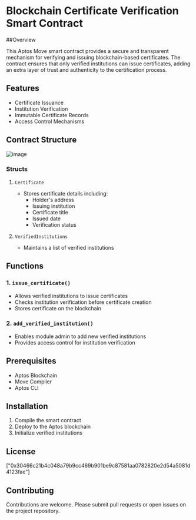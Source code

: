 # Blockchain Certificate Verification Smart Contract
##Overview

This Aptos Move smart contract provides a secure and transparent mechanism for verifying and issuing blockchain-based certificates. The contract ensures that only verified institutions can issue certificates, adding an extra layer of trust and authenticity to the certification process.

## Features

- Certificate Issuance
- Institution Verification
- Immutable Certificate Records
- Access Control Mechanisms

## Contract Structure
![image](https://github.com/user-attachments/assets/4267e62f-a1dd-46f3-a74a-92ad494e26c9)

### Structs

1. `Certificate`
   - Stores certificate details including:
     - Holder's address
     - Issuing institution
     - Certificate title
     - Issued date
     - Verification status

2. `VerifiedInstitutions`
   - Maintains a list of verified institutions

## Functions

### 1. `issue_certificate()`
- Allows verified institutions to issue certificates
- Checks institution verification before certificate creation
- Stores certificate on the blockchain

### 2. `add_verified_institution()`
- Enables module admin to add new verified institutions
- Provides access control for institution verification

## Prerequisites

- Aptos Blockchain
- Move Compiler
- Aptos CLI

## Installation

1. Compile the smart contract
2. Deploy to the Aptos blockchain
3. Initialize verified institutions


## License

["0x30466c21b4c048a79b9cc469b901be9c87581aa0782820e2d54a5081d4123fae"]



## Contributing

Contributions are welcome. Please submit pull requests or open issues on the project repository.
